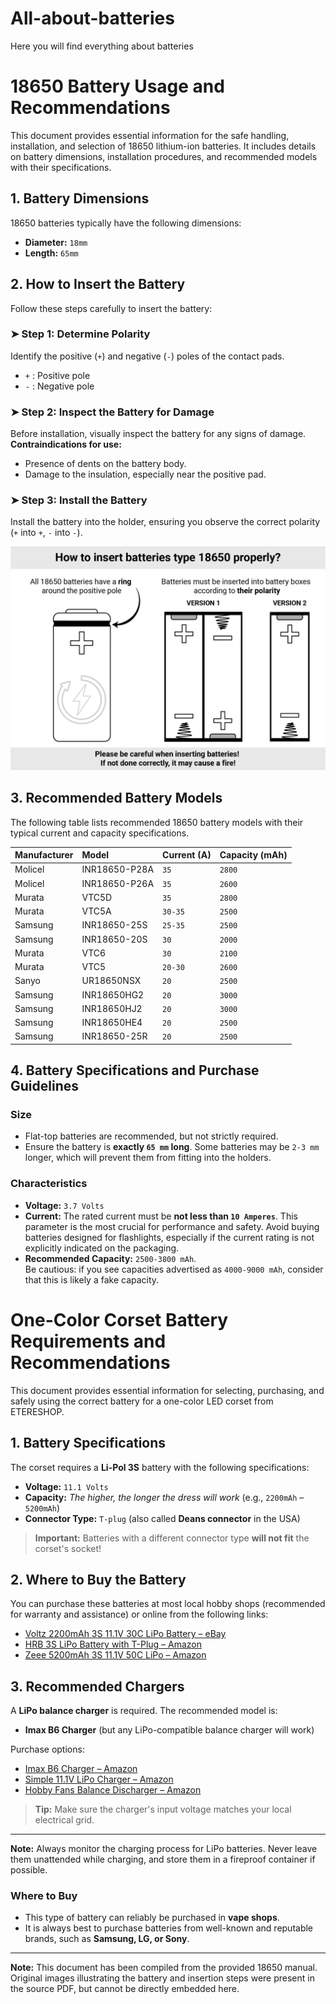 # All-about-batteries
Here you will find everything about batteries

# 18650 Battery Usage and Recommendations

This document provides essential information for the safe handling, installation, and selection of 18650 lithium-ion batteries. It includes details on battery dimensions, installation procedures, and recommended models with their specifications.

## 1. Battery Dimensions

18650 batteries typically have the following dimensions:
* **Diameter:** `18mm`
* **Length:** `65mm`

## 2. How to Insert the Battery

Follow these steps carefully to insert the battery:

### ➤ Step 1: Determine Polarity
Identify the positive (`+`) and negative (`-`) poles of the contact pads.
* `+` : Positive pole  
* `-` : Negative pole

### ➤ Step 2: Inspect the Battery for Damage
Before installation, visually inspect the battery for any signs of damage.  
**Contraindications for use:**
* Presence of dents on the battery body.
* Damage to the insulation, especially near the positive pad.

### ➤ Step 3: Install the Battery
Install the battery into the holder, ensuring you observe the correct polarity (`+` into `+`, `-` into `-`).


![Battery Installation](battery_installation.jpeg)


## 3. Recommended Battery Models

The following table lists recommended 18650 battery models with their typical current and capacity specifications.

| Manufacturer | Model         | Current (A) | Capacity (mAh) |
| :----------- | :------------ | :---------- | :------------- |
| Molicel      | INR18650-P28A | `35`        | `2800`         |
| Molicel      | INR18650-P26A | `35`        | `2600`         |
| Murata       | VTC5D         | `35`        | `2800`         |
| Murata       | VTC5A         | `30-35`     | `2500`         |
| Samsung      | INR18650-25S  | `25-35`     | `2500`         |
| Samsung      | INR18650-20S  | `30`        | `2000`         |
| Murata       | VTC6          | `30`        | `2100`         |
| Murata       | VTC5          | `20-30`     | `2600`         |
| Sanyo        | UR18650NSX    | `20`        | `2500`         |
| Samsung      | INR18650HG2   | `20`        | `3000`         |
| Samsung      | INR18650HJ2   | `20`        | `3000`         |
| Samsung      | INR18650HE4   | `20`        | `2500`         |
| Samsung      | INR18650-25R  | `20`        | `2500`         |

## 4. Battery Specifications and Purchase Guidelines

### Size
* Flat-top batteries are recommended, but not strictly required.
* Ensure the battery is **exactly `65 mm` long**. Some batteries may be `2-3 mm` longer, which will prevent them from fitting into the holders.

### Characteristics
* **Voltage:** `3.7 Volts`
* **Current:** The rated current must be **not less than `10 Amperes`**. This parameter is the most crucial for performance and safety. Avoid buying batteries designed for flashlights, especially if the current rating is not explicitly indicated on the packaging.
* **Recommended Capacity:** `2500-3800 mAh`.  
  Be cautious: if you see capacities advertised as `4000-9000 mAh`, consider that this is likely a fake capacity.

# One-Color Corset Battery Requirements and Recommendations

This document provides essential information for selecting, purchasing, and safely using the correct battery for a one-color LED corset from ETERESHOP.

## 1. Battery Specifications

The corset requires a **Li-Pol 3S** battery with the following specifications:

* **Voltage:** `11.1 Volts`
* **Capacity:** *The higher, the longer the dress will work* (e.g., `2200mAh` – `5200mAh`)
* **Connector Type:** `T-plug` (also called **Deans connector** in the USA)

> **Important:** Batteries with a different connector type **will not fit** the corset's socket!

## 2. Where to Buy the Battery

You can purchase these batteries at most local hobby shops (recommended for warranty and assistance) or online from the following links:

* [Voltz 2200mAh 3S 11.1V 30C LiPo Battery – eBay](https://www.ebay.com/itm/Voltz-2200mAh-3S-11-1v-30C-LiPo-Battery/142737322581)
* [HRB 3S LiPo Battery with T-Plug – Amazon](https://www.amazon.com/HRB-Connector-Quadcopter-Helicopter-Airplane/dp/B06XKW4X6F)
* [Zeee 5200mAh 3S 11.1V 50C LiPo – Amazon](https://www.amazon.com/Zeee-5200mAh-50C-11-1V-Compatible/dp/B07CWS1HC5)

## 3. Recommended Chargers

A **LiPo balance charger** is required. The recommended model is:

* **Imax B6 Charger** (but any LiPo-compatible balance charger will work)

Purchase options:

* [Imax B6 Charger – Amazon](https://www.amazon.com/Intelligent-Multifunction-Battery-Balance-Charger/dp/B07HNBQKNK)
* [Simple 11.1V LiPo Charger – Amazon](https://www.amazon.com/Charger-Balance-Discharger-Digital-Batteries/dp/B07V5CPYRS)
* [Hobby Fans Balance Discharger – Amazon](https://www.amazon.com/Hobby-Fans-Professional-Balance-Discharger/dp/B09XC91BWJ)

> **Tip:** Make sure the charger's input voltage matches your local electrical grid.


---

**Note:** Always monitor the charging process for LiPo batteries. Never leave them unattended while charging, and store them in a fireproof container if possible.

### Where to Buy

* This type of battery can reliably be purchased in **vape shops**.
* It is always best to purchase batteries from well-known and reputable brands, such as **Samsung, LG, or Sony**.

---

**Note:** This document has been compiled from the provided 18650 manual. Original images illustrating the battery and insertion steps were present in the source PDF, but cannot be directly embedded here.
